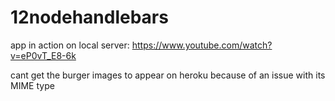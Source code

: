 # 12nodehandlebars

app in action on local server:
https://www.youtube.com/watch?v=eP0vT_E8-6k

cant get the burger images to appear on heroku because of an issue with its MIME type